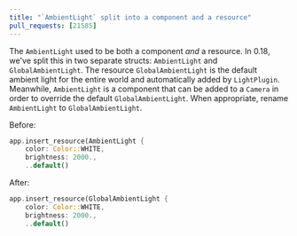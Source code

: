 ```yaml
---
title: "`AmbientLight` split into a component and a resource"
pull_requests: [21585]
---
```


The `AmbientLight` used to be both a component *and* a resource.
In 0.18, we've split this in two separate structs: `AmbientLight` and `GlobalAmbientLight`.
The resource `GlobalAmbientLight` is the default ambient light for the entire world and automatically added by `LightPlugin`.
Meanwhile, `AmbientLight` is a component that can be added to a `Camera` in order to override the default `GlobalAmbientLight`.
When appropriate, rename `AmbientLight` to `GlobalAmbientLight`.

Before:

```rust
app.insert_resource(AmbientLight {
    color: Color::WHITE,
    brightness: 2000.,
    ..default()
```

After:

```rust
app.insert_resource(GlobalAmbientLight {
    color: Color::WHITE,
    brightness: 2000.,
    ..default()
```
